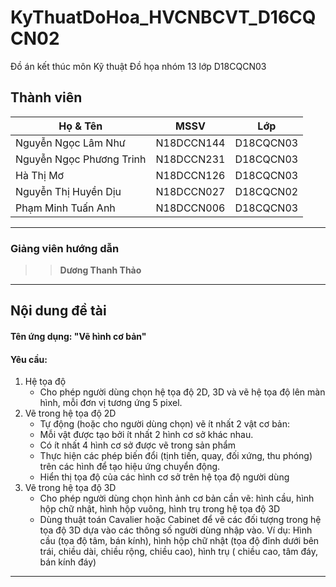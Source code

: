 # KyThuatDoHoa_HVCNBCVT_D16CQCN02
Đồ án kết thúc môn Kỹ thuật Đồ họa nhóm 13 lớp D18CQCN03
## Thành viên
| Họ & Tên  | MSSV| Lớp|
| ------------- | ------------- |----------|
| Nguyễn Ngọc Lâm Như            |N18DCCN144  |D18CQCN03|
| Nguyễn Ngọc Phương Trinh    | N18DCCN231  |D18CQCN03|
| Hà Thị Mơ     | N18DCCN126 |D18CQCN03|
| Nguyễn Thị Huyền Dịu  | N18DCCN027  |D18CQCN02|
| Phạm Minh Tuấn Anh   | N18DCCN006  |D18CQCN03|
-----------------------------------------------
### Giảng viên hướng dẫn
>>**Dương Thanh Thảo**
-----------------------------------------------
## Nội dung đề tài
#### Tên ứng dụng: "Vẽ hình cơ bản"
#### Yêu cầu:
1. Hệ tọa độ
      - Cho phép người dùng chọn hệ tọa độ 2D, 3D và vẽ hệ tọa độ lên màn hình, mỗi đơn vị tương ứng 5 pixel.
2. Vẽ trong hệ tọa độ 2D
      - Tự động (hoặc cho người dùng chọn) vẽ ít nhất 2 vật cơ bản:
      - Mỗi vật được tạo bởi ít nhất 2 hình cơ sở khác nhau. 
      - Có ít nhất 4 hình cơ sở được vẽ trong sản phẩm
      - Thực hiện các phép biến đổi (tịnh tiến, quay, đối xứng, thu phóng) trên các hình để tạo hiệu ứng chuyển động.
      - Hiển thị tọa độ của các hình cơ sở trên hệ tọa độ người dùng
3. Vẽ trong hệ tọa độ 3D
      - Cho phép người dùng chọn hình ảnh cơ bản cần vẽ: hình cầu, hình hộp chữ nhật, hình hộp vuông, hình trụ trong hệ tọa độ 3D 
      - Dùng thuật toán Cavalier hoặc Cabinet để vẽ các đối tượng trong hệ tọa độ 3D dựa vào các thông số người dùng nhập vào. 
      Ví dụ: Hình cầu (tọa độ tâm, bán kính), hình hộp chữ nhật (tọa độ đỉnh dưới bên trái, chiều dài, chiều rộng, chiều cao), hình trụ ( chiều cao, tâm đáy, bán kính đáy)
-----------------------------------------------
